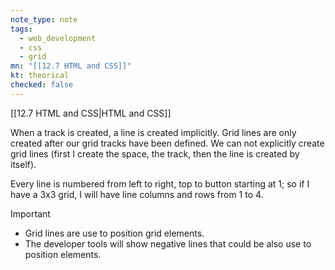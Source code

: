 ```yaml
---
note_type: note
tags:
  - web_development
  - css
  - grid
mn: "[[12.7 HTML and CSS]]"
kt: theorical
checked: false
---
```

[[12.7 HTML and CSS|HTML and CSS]]

When a track is created, a line is created implicitly. Grid lines are only created after our grid tracks have been defined. We can not explicitly create grid lines (first I create the space, the track, then the line is created by itself). 

Every line is numbered from left to right, top to button starting at 1; so if I have a 3x3 grid, I will have line columns and rows from 1 to 4. 

>[!important]
>- Grid lines are use to position grid elements. 
>- The developer tools will show negative lines that could be also use to position elements.

